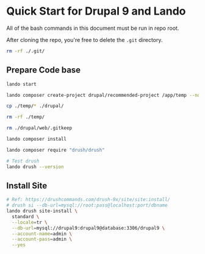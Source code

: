 # Quick Start for Drupal 9 and Lando

All of the bash commands in this document must be run in repo root.

After cloning the repo, you're free to delete the `.git` directory.

```bash
rm -rf ./.git/
```

## Prepare Code base

```bash
lando start

lando composer create-project drupal/recommended-project /app/temp --no-install

cp ./temp/* ./drupal/

rm -rf ./temp/

rm ./drupal/web/.gitkeep

lando composer install

lando composer require "drush/drush"

# Test drush
lando drush --version
```

## Install Site

```bash
# Ref: https://drushcommands.com/drush-9x/site/site:install/
# drush si --db-url=mysql://root:pass@localhost:port/dbname
lando drush site-install \
  standard \
  --locale=tr \
  --db-url=mysql://drupal9:drupal9@database:3306/drupal9 \
  --account-name=admin \
  --account-pass=admin \
  --yes
```
